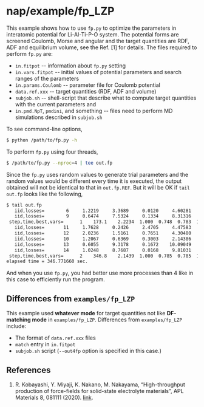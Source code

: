 # nap/example/fp_LZP

This example shows how to use `fp.py` to optimize the parameters in interatomic potential for Li-Al-Ti-P-O system. The potential forms are screened Coulomb, Morse and angular and the target quantities are RDF, ADF and equilibrium volume, see the Ref. [1] for details. The files required to perform `fp.py` are:

- `in.fitpot` -- information about `fp.py` setting
- `in.vars.fitpot` -- initial values of potential parameters and search ranges of the parameters
- `in.params.Coulomb` -- parameter file for Coulomb potential
- `data.ref.xxx` -- target quantities (RDF, ADF and volume)
- `subjob.sh` -- shell-script that describe what to compute target quantities with the current parameters and
- `in.pmd.NpT`, `pmdini`, and something -- files need to perform MD simulations described in `subjob.sh`

To see command-line options,
```bash
$ python /path/to/fp.py -h
```

To perform `fp.py` using four threads,
```bash
$ /path/to/fp.py --nproc=4 | tee out.fp
```

Since the `fp.py` uses random values to generate trial parameters and the random values would be different every time it is executed, the output obtained will not be identical to that in `out.fp.REF`. But it will be OK if `tail out.fp` looks like the following,
```bash
$ tail out.fp
   iid,losses=        6     1.2219     3.3689     0.0120     4.60281
   iid,losses=        9     0.6474     7.5324     0.1334     8.31316
 step,time,best,vars=      1    173.1    2.2234  1.000  0.748  0.783  1.019  1.071  0.689  0.883  1.629  1.829  1.615  1.951  2.442  1.606  1.739  1.791  3.519
   iid,losses=       11     1.7628     0.2426     2.4705     4.47583
   iid,losses=       12     2.0236     1.5161     0.7651     4.30480
   iid,losses=       10     1.2067     0.6369     0.3003     2.14386
   iid,losses=       13     0.6055     9.3178     0.1672    10.09049
   iid,losses=       14     1.0248     8.7687     0.0168     9.81031
 step,time,best,vars=      2    346.8    2.1439  1.000  0.785  0.785  1.030  1.090  0.687  0.911  1.627  1.825  1.615  1.957  2.442  1.653  1.770  1.790  3.429
elapsed time = 346.771660 sec.
```
And when you use `fp.py`, you had better use more processes than 4 like in this case to efficiently run the program.

## Differences from `examples/fp_LZP`

This example used **whatever mode** for target quantities not like **DF-matching mode** in `examples/fp_LZP`. Differences from `examples/fp_LZP` include:

- The format of `data.ref.xxx` files
- `match` entry in `in.fitpot`
- `subjob.sh` script (`--out4fp` option is specified in this case.)


## References

1. R. Kobayashi, Y. Miyaji, K. Nakano, M. Nakayama, “High-throughput production of force-fields for solid-state electrolyte materials”, APL Materials 8, 081111 (2020). [link](https://aip.scitation.org/doi/10.1063/5.0015373).
